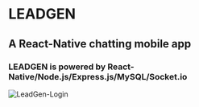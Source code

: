 # LEADGEN

## A React-Native chatting mobile app

### LEADGEN is powered by React-Native/Node.js/Express.js/MySQL/Socket.io

![LeadGen-Login](/screenshots/lghome.png=250px)